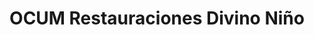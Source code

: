 ---
title: "OCUM Restauraciones Divino Niño"
url: /posadas/ocum-restauraciones-divino-nino/
shop: Autowerkstatt
---